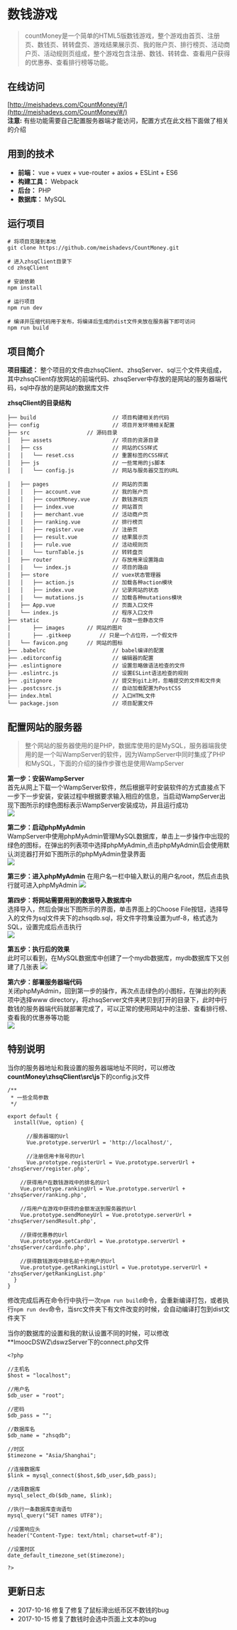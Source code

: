 # 数钱游戏
> countMoney是一个简单的HTML5版数钱游戏，整个游戏由首页、注册页、数钱页、转转盘页、游戏结果展示页、我的账户页、排行榜页、活动商户页、活动规则页组成，整个游戏包含注册、数钱、转转盘、查看用户获得的优惠券、查看排行榜等功能。

## 在线访问
[http://meishadevs.com/CountMoney/#/](http://meishadevs.com/CountMoney/#/)  
**注意:** 有些功能需要自己配置服务器端才能访问，配置方式在此文档下面做了相关的介绍

## 用到的技术
- **前端：** vue + vuex + vue-router + axios + ESLint + ES6
- **构建工具：** Webpack
- **后台：** PHP
- **数据库：** MySQL

## 运行项目
	# 将项目克隆到本地
	git clone https://github.com/meishadevs/CountMoney.git
	
	# 进入zhsqClient目录下
	cd zhsqClient
	
	# 安装依赖
	npm install
	
	# 运行项目
	npm run dev
	
	# 编译并压缩代码用于发布，将编译后生成的dist文件夹放在服务器下即可访问
	npm run build
	
## 项目简介
**项目描述：** 整个项目的文件由zhsqClient、zhsqServer、sql三个文件夹组成，其中zhsqClient存放网站的前端代码、zhsqServer中存放的是网站的服务器端代码，sql中存放的是网站的数据库文件

**zhsqClient的目录结构**

	├── build                        // 项目构建相关的代码   
	├── config                       // 项目开发环境相关配置                  
	├── src       			 // 源码目录                                       
	│   ├── assets                   // 项目的资源目录      
	│   ├── css                      // 网站的CSS样式
	│   │   └── reset.css            // 重置标签的CSS样式
	│   ├── js                       // 一些常用的js脚本                           
	│   │   └── config.js            // 网站与服务器交互的URL                  
	│   ├── pages                    // 网站的页面
	│   │   ├── account.vue          // 我的账户页 
	│   │   ├── countMoney.vue       // 数钱游戏页
	│   │   ├── index.vue            // 网站首页     
	│   │   ├── merchant.vue         // 活动商户页
	│   │   ├── ranking.vue          // 排行榜页
	│   │   ├── register.vue         // 注册页 
	│   │   ├── result.vue           // 结果展示页
	│   │   ├── rule.vue             // 活动规则页
	│   │ 	└── turnTable.js         // 转转盘页    
	│   ├── router                   // 存放用来设置路由
	│   │ 	└── index.js             // 项目的路由
	│   ├── store                    // vuex状态管理器
	│   │   ├── action.js            // 加载各种action模块
	│   │   ├── index.vue            // 记录网站的状态
	│   │ 	└── mutations.js         // 加载各种mutations模块
	│   ├── App.vue                  // 页面入口文件
	│   └── index.js                 // 程序入口文件
	├── static                       // 存放一些静态文件
	│   	├── images		 // 网站的图片
	│   	├── .gitkeep		 // 只是一个占位符，一个假文件
	│ 	└── favicon.png    	 // 网站的图标
	├── .babelrc                     // babel编译的配置
	├── .editorconfig                // 编辑器的配置
	├── .eslintignore                // 设置忽略做语法检查的文件
	├── .eslintrc.js                 // 设置ESLint语法检查的规则
	├── .gitignore                   // 提交到git上时，忽略提交的文件和文件夹
	├── .postcssrc.js                // 自动加载配置为PostCSS
	├── index.html                   // 入口HTML文件
	└── package.json                 // 项目配置文件

## 配置网站的服务器
> 整个网站的服务器使用的是PHP，数据库使用的是MySQL，服务器端我使用的是一个叫WampServer的软件，因为WampServer中同时集成了PHP和MySQL，下面的介绍的操作步骤也是使用WampServer

**第一步：安装WampServer**  
首先从网上下载一个WampServer软件，然后根据平时安装软件的方式直接点下一步下一步安装，安装过程中根据要求输入相应的信息，当启动WampServer出现下图所示的绿色图标表示WampServer安装成功，并且运行成功  
![](icon.PNG)

**第二步：启动phpMyAdmin**  
WampServer中使用phpMyAdmin管理MySQL数据库，单击上一步操作中出现的绿色的图标，在弹出的列表项中选择phpMyAdmin,点击phpMyAdmin后会使用默认浏览器打开如下图所示的phpMyAdmin登录界面  
![](login.PNG)

**第三步：进入phpMyAdmin**
在用户名一栏中输入默认的用户名root，然后点击执行就可进入phpMyAdmin
![](http://oqdvwkahb.bkt.clouddn.com/database.PNG)

**第四步：将网站需要用到的数据导入数据库中**  
选择导入，然后会弹出下图所示的界面，单击界面上的Choose File按钮，选择导入的文件为sql文件夹下的zhsqdb.sql，将文件字符集设置为utf-8，格式选为SQL，设置完成后点击执行  
![](insert.PNG)

**第五步：执行后的效果**  
此时可以看到，在MySQL数据库中创建了一个mydb数据库，mydb数据库下又创建了几张表
![](table.PNG)

**第六步：部署服务器端代码**  
关闭phpMyAdmin，回到第一步的操作，再次点击绿色的小图标，在弹出的列表项中选择www directory，将zhsqServer文件夹拷贝到打开的目录下，此时中行数钱的服务器端代码就部署完成了，可以正常的使用网站中的注册、查看排行榜、查看我的优惠券等功能  
![](folder.PNG)

## 特别说明
当你的服务器地址和我设置的服务器端地址不同时，可以修改**countMoney\zhsqClient\src\js**下的config.js文件

	/**
	 * 一些全局参数
	 */

	export default {
	  install(Vue, option) {

	      //服务器端的Url
	      Vue.prototype.serverUrl = 'http://localhost/',

	      //注册信用卡账号的Url
	      Vue.prototype.registerUrl = Vue.prototype.serverUrl + 'zhsqServer/register.php',

	    //获得用户在数钱游戏中的排名的Url
	    Vue.prototype.rankingUrl = Vue.prototype.serverUrl + 'zhsqServer/ranking.php',

	    //将用户在游戏中获得的金额发送到服务器的Url
	    Vue.prototype.sendMoneyUrl = Vue.prototype.serverUrl + 'zhsqServer/sendResult.php',

	    //获得优惠券的Url
	    Vue.prototype.getCardUrl = Vue.prototype.serverUrl + 'zhsqServer/cardinfo.php',

	    //获得数钱游戏中排名前十的用户的Url
	    Vue.prototype.getRankingListUrl = Vue.prototype.serverUrl + 'zhsqServer/getRankingList.php'
	  }
	}


修改完成后再在命令行中执行一次`npm run build`命令，会重新编译打包，或者执行`npm run dev`命令，当src文件夹下有文件改变的时候，会自动编译打包到dist文件夹下

当你的数据库的设置和我的默认设置不同的时候，可以修改**ImoocDSWZ\dswzServer下的connect.php文件

	<?php
	
	//主机名
	$host = "localhost";
	
	//用户名
	$db_user = "root";
	
	//密码
	$db_pass = "";
	
	//数据库名 
	$db_name = "zhsqdb";
	
	//时区 
	$timezone = "Asia/Shanghai";
	
	//连接数据库
	$link = mysql_connect($host,$db_user,$db_pass);
	
	//选择数据库
	mysql_select_db($db_name, $link);
	
	//执行一条数据库查询语句
	mysql_query("SET names UTF8");
	
	//设置响应头
	header("Content-Type: text/html; charset=utf-8");
	
	//设置时区 
	date_default_timezone_set($timezone);
	
	?>

## 更新日志
- 2017-10-16 修复了修复了鼠标滑出纸币区不数钱的bug
- 2017-10-15 修复了数钱时会选中页面上文本的bug

